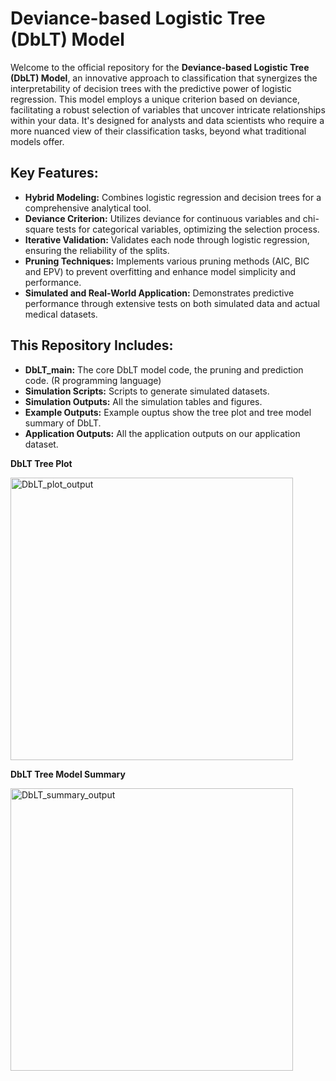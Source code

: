 # Deviance-based Logistic Tree (DbLT) Model

Welcome to the official repository for the **Deviance-based Logistic Tree (DbLT) Model**, an innovative approach to classification that synergizes the interpretability of decision trees with the predictive power of logistic regression. This model employs a unique criterion based on deviance, facilitating a robust selection of variables that uncover intricate relationships within your data. It's designed for analysts and data scientists who require a more nuanced view of their classification tasks, beyond what traditional models offer.

## Key Features:

- **Hybrid Modeling:** Combines logistic regression and decision trees for a comprehensive analytical tool.
- **Deviance Criterion:** Utilizes deviance for continuous variables and chi-square tests for categorical variables, optimizing the selection process.
- **Iterative Validation:** Validates each node through logistic regression, ensuring the reliability of the splits.
- **Pruning Techniques:** Implements various pruning methods (AIC, BIC and EPV) to prevent overfitting and enhance model simplicity and performance.
- **Simulated and Real-World Application:** Demonstrates predictive performance through extensive tests on both simulated data and actual medical datasets.

## This Repository Includes:

- **DbLT_main:** The core DbLT model code, the pruning and prediction code. (R programming language)
- **Simulation Scripts:** Scripts to generate simulated datasets.
- **Simulation Outputs:** All the simulation tables and figures.
- **Example Outputs:** Example ouptus show the tree plot and tree model summary of DbLT.
- **Application Outputs:** All the application outputs on our application dataset.

**DbLT Tree Plot**

<img width="452" alt="DbLT_plot_output" src="https://github.com/AbrrenC/Deviance-based-Logistic-Tree-DbLT/assets/54808990/4e9bc501-1de9-49ea-8411-9a07c2862b5b">

**DbLT Tree Model Summary**

<img width="452" alt="DbLT_summary_output" src="https://github.com/AbrrenC/Deviance-based-Logistic-Tree-DbLT/assets/54808990/6654ae11-9f0a-4367-973c-42507cd0af11">



